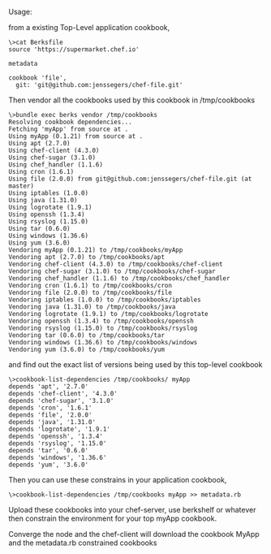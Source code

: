Usage:

from a existing Top-Level application cookbook,

    \>cat Berksfile
    source 'https://supermarket.chef.io'

    metadata

    cookbook 'file',
      git: 'git@github.com:jenssegers/chef-file.git'


Then vendor all the cookbooks used by this cookbook in /tmp/cookbooks

    \>bundle exec berks vendor /tmp/cookbooks
    Resolving cookbook dependencies...
    Fetching 'myApp' from source at .
    Using myApp (0.1.21) from source at .
    Using apt (2.7.0)
    Using chef-client (4.3.0)
    Using chef-sugar (3.1.0)
    Using chef_handler (1.1.6)
    Using cron (1.6.1)
    Using file (2.0.0) from git@github.com:jenssegers/chef-file.git (at master)
    Using iptables (1.0.0)
    Using java (1.31.0)
    Using logrotate (1.9.1)
    Using openssh (1.3.4)
    Using rsyslog (1.15.0)
    Using tar (0.6.0)
    Using windows (1.36.6)
    Using yum (3.6.0)
    Vendoring myApp (0.1.21) to /tmp/cookbooks/myApp
    Vendoring apt (2.7.0) to /tmp/cookbooks/apt
    Vendoring chef-client (4.3.0) to /tmp/cookbooks/chef-client
    Vendoring chef-sugar (3.1.0) to /tmp/cookbooks/chef-sugar
    Vendoring chef_handler (1.1.6) to /tmp/cookbooks/chef_handler
    Vendoring cron (1.6.1) to /tmp/cookbooks/cron
    Vendoring file (2.0.0) to /tmp/cookbooks/file
    Vendoring iptables (1.0.0) to /tmp/cookbooks/iptables
    Vendoring java (1.31.0) to /tmp/cookbooks/java
    Vendoring logrotate (1.9.1) to /tmp/cookbooks/logrotate
    Vendoring openssh (1.3.4) to /tmp/cookbooks/openssh
    Vendoring rsyslog (1.15.0) to /tmp/cookbooks/rsyslog
    Vendoring tar (0.6.0) to /tmp/cookbooks/tar
    Vendoring windows (1.36.6) to /tmp/cookbooks/windows
    Vendoring yum (3.6.0) to /tmp/cookbooks/yum

and find out the exact list of versions being used by this top-level cookbook

    \>cookbook-list-dependencies /tmp/cookbooks/ myApp
    depends 'apt', '2.7.0'
    depends 'chef-client', '4.3.0'
    depends 'chef-sugar', '3.1.0'
    depends 'cron', '1.6.1'
    depends 'file', '2.0.0'
    depends 'java', '1.31.0'
    depends 'logrotate', '1.9.1'
    depends 'openssh', '1.3.4'
    depends 'rsyslog', '1.15.0'
    depends 'tar', '0.6.0'
    depends 'windows', '1.36.6'
    depends 'yum', '3.6.0'

Then you can use these constrains in your application cookbook,

    \>cookbook-list-dependencies /tmp/cookbooks myApp >> metadata.rb

Upload these cookbooks into your chef-server, use berkshelf or whatever
then constrain the environment for your top myApp cookbook.

Converge the node and the chef-client will download the cookbook MyApp and the metadata.rb constrained cookbooks



